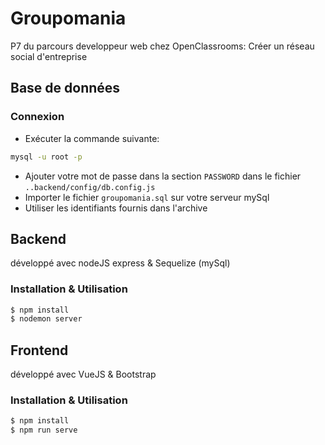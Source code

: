 # Groupomania

P7 du parcours developpeur web chez OpenClassrooms:
Créer un réseau social d'entreprise

## Base de données

### Connexion

* Exécuter la commande suivante:
```bash
mysql -u root -p
```
* Ajouter votre mot de passe dans la section `PASSWORD` dans le fichier `..backend/config/db.config.js`
* Importer le fichier `groupomania.sql` sur votre serveur mySql
* Utiliser les identifiants fournis dans l'archive

## Backend

développé avec nodeJS express & Sequelize (mySql)

### Installation & Utilisation

```bash
$ npm install
$ nodemon server
```

## Frontend

développé avec VueJS & Bootstrap

### Installation & Utilisation

```bash
$ npm install
$ npm run serve
```



